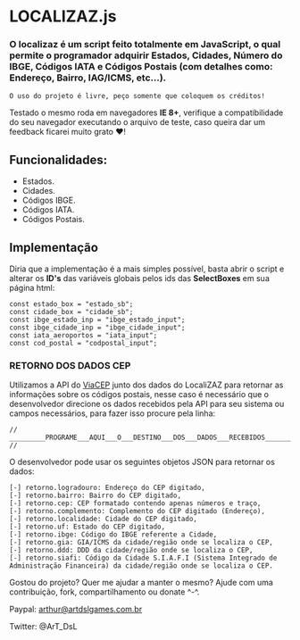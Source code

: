 # LOCALIZAZ.js
### O localizaz é um script feito totalmente em JavaScript, o qual permite o programador adquirir Estados, Cidades, Número do IBGE, Códigos IATA e Códigos Postais (com detalhes como: Endereço, Bairro, IAG/ICMS, etc...).
```O uso do projeto é livre, peço somente que coloquem os créditos!```

Testado o mesmo roda em navegadores **IE 8+**, verifique a compatibilidade do seu navegador executando o arquivo de teste, caso queira dar um feedback ficarei muito grato ♥!


## Funcionalidades:
- Estados.
- Cidades.
- Códigos IBGE.
- Códigos IATA.
- Códigos Postais.


## Implementação
Diria que a implementação é a mais simples possível, basta abrir o script e alterar os **ID's** das variáveis globais pelos ids das **SelectBoxes** em sua página html:

```
const estado_box = "estado_sb";
const cidade_box = "cidade_sb";
const ibge_estado_inp = "ibge_estado_input";
const ibge_cidade_inp = "ibge_cidade_input";
const iata_aeroportos = "iata_input";
const cod_postal = "codpostal_input";
```

### RETORNO DOS DADOS CEP
Utilizamos a API do [ViaCEP](https://www.viacep.com.br/) junto dos dados do LocaliZAZ para retornar as informações sobre os códigos postais, nesse caso é necessário que o desenvolvedor direcione os dados recebidos pela API para seu sistema ou campos necessários, para fazer isso procure pela linha:

```
// _________PROGRAME___AQUI___O___DESTINO___DOS___DADOS___RECEBIDOS_________ //
```

O desenvolvedor pode usar os seguintes objetos JSON para retornar os dados:

```
[-] retorno.logradouro: Endereço do CEP digitado,
[-] retorno.bairro: Bairro do CEP digitado,
[-] retorno.cep: CEP formatado contendo apenas números e traço,
[-] retorno.complemento: Complemento do CEP digitado (Endereço),
[-] retorno.localidade: Cidade do CEP digitado,
[-] retorno.uf: Estado do CEP digitado,
[-] retorno.ibge: Código do IBGE referente a Cidade,
[-] retorno.gia: GIA/ICMS da cidade/região onde se localiza o CEP,
[-] retorno.ddd: DDD da cidade/região onde se localiza o CEP,
[-] retorno.siafi: Código da Cidade S.I.A.F.I (Sistema Integrado de Administração Financeira) da cidade/região onde se localiza o CEP.
```

Gostou do projeto? Quer me ajudar a manter o mesmo? Ajude com uma contribuição, fork, compartilhamento ou donate ^-^.


Paypal: arthur@artdslgames.com.br

Twitter: @ArT_DsL
